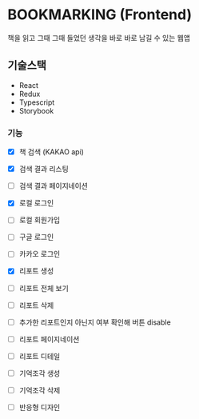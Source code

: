 # BOOKMARKING (Frontend)

책을 읽고 그때 그때 들었던 생각을 바로 바로 남길 수 있는 웹앱

## 기술스택

- React
- Redux
- Typescript
- Storybook

### 기능

- [x] 책 검색 (KAKAO api)
- [x] 검색 결과 리스팅
- [ ] 검색 결과 페이지네이션

- [x] 로컬 로그인
- [ ] 로컬 회원가입
- [ ] 구글 로그인
- [ ] 카카오 로그인

- [x] 리포트 생성
- [ ] 리포트 전체 보기
- [ ] 리포트 삭제
- [ ] 추가한 리포트인지 아닌지 여부 확인해 버튼 disable
- [ ] 리포트 페이지네이션
- [ ] 리포트 디테일

- [ ] 기억조각 생성
- [ ] 기억조각 삭제

- [ ] 반응형 디자인
